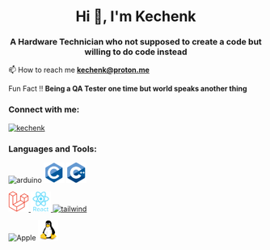 <h1 align="center">Hi 👋, I'm Kechenk</h1>
<h3 align="center">A Hardware Technician who not supposed to create a code but willing to do code instead</h3>

📫 How to reach me **kechenk@proton.me**</p>
Fun Fact !! **Being a QA Tester one time but world speaks another thing**</p>

<h3 align="left">Connect with me:</h3>
<p align="left">
  <a href="https://linkedin.com/in/kechenk" target="blank"><img align="center" src="https://raw.githubusercontent.com/rahuldkjain/github-profile-readme-generator/master/src/images/icons/Social/linked-in-alt.svg" alt="kechenk" height="30" width="40" /></a>
</p>
<h3 align="left">Languages and Tools:</h3>

<p align="left">
<img src="https://cdn.worldvectorlogo.com/logos/arduino-1.svg" alt="arduino" width="40" height="40"/>
<img src="https://raw.githubusercontent.com/devicons/devicon/master/icons/c/c-original.svg" alt="c" width="40" height="40"/> </a> <a href="https://www.cprogramming.com/" target="_blank" rel="noreferrer">
<img src="https://raw.githubusercontent.com/devicons/devicon/master/icons/cplusplus/cplusplus-original.svg" alt="cplusplus" width="40" height="40"/> </a> <a href="https://www.w3schools.com/cpp/" target="_blank" rel="noreferrer">
</p>

<p align="left">
<img src="https://raw.githubusercontent.com/devicons/devicon/refs/heads/master/icons/laravel/laravel-original.svg" alt="laravel" width="40" height="40"/> </a> <a href="https://www.linux.org/" target="_blank" rel="noreferrer">
<img src="https://raw.githubusercontent.com/devicons/devicon/master/icons/react/react-original-wordmark.svg" alt="react" width="40" height="40"/> </a> <a href="https://tailwindcss.com/" target="_blank" rel="noreferrer">
<img src="https://www.vectorlogo.zone/logos/tailwindcss/tailwindcss-icon.svg" alt="tailwind" width="40" height="40"/> </a>
</p>

<p align="left">
<img src="https://upload.wikimedia.org/wikipedia/commons/thumb/3/31/Apple_logo_white.svg/404px-Apple_logo_white.svg.png" alt="Apple" width="40" height="40"/> </a>
<img src="https://raw.githubusercontent.com/devicons/devicon/refs/heads/master/icons/linux/linux-original.svg" alt="Linux" width="40" height="40"/> </a>
</p>
